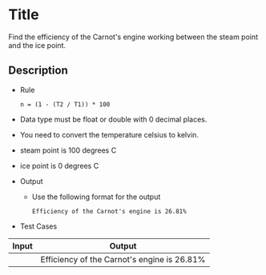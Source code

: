 # Title

Find the efficiency of the Carnot's engine working between the steam point and the ice point.

## Description

- Rule

      n = (1 - (T2 / T1)) * 100

- Data type must be float or double with 0 decimal places.
- You need to convert the temperature celsius to kelvin.
- steam point is 100 degrees C
- ice point is 0 degrees C

- Output

  - Use the following format for the output

        Efficiency of the Carnot's engine is 26.81%

- Test Cases

| Input | Output                                      |
| ----- | ------------------------------------------- |
|       | Efficiency of the Carnot's engine is 26.81% |

